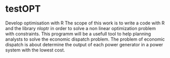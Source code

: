 # testOPT
Develop optimisation with R
The scope of this work is to write a code with R and the library nloptr in order to solve a non linear optimization problem with constraints.
This programm will be a usefull tool to help planning analysts to solve the economic dispatch problem.
The problem of economic dispatch is about determine the output of each power generator in a power system with the lowest cost. 
